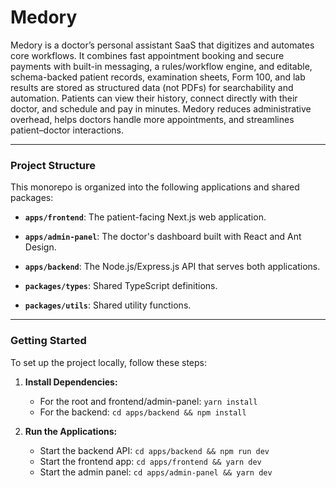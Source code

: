 # Medory

Medory is a doctor’s personal assistant SaaS that digitizes and automates core workflows. It combines fast appointment booking and secure payments with built-in messaging, a rules/workflow engine, and editable, schema-backed patient records, examination sheets, Form 100, and lab results are stored as structured data (not PDFs) for searchability and automation. Patients can view their history, connect directly with their doctor, and schedule and pay in minutes. Medory reduces administrative overhead, helps doctors handle more appointments, and streamlines patient–doctor interactions.

---

### Project Structure

This monorepo is organized into the following applications and shared packages:

- **`apps/frontend`**: The patient-facing Next.js web application.

- **`apps/admin-panel`**: The doctor's dashboard built with React and Ant Design.

- **`apps/backend`**: The Node.js/Express.js API that serves both applications.

- **`packages/types`**: Shared TypeScript definitions.

- **`packages/utils`**: Shared utility functions.

---

### Getting Started

To set up the project locally, follow these steps:

1.  **Install Dependencies:**

    - For the root and frontend/admin-panel: `yarn install`
    - For the backend: `cd apps/backend && npm install`

2.  **Run the Applications:**
    - Start the backend API: `cd apps/backend && npm run dev`
    - Start the frontend app: `cd apps/frontend && yarn dev`
    - Start the admin panel: `cd apps/admin-panel && yarn dev`
